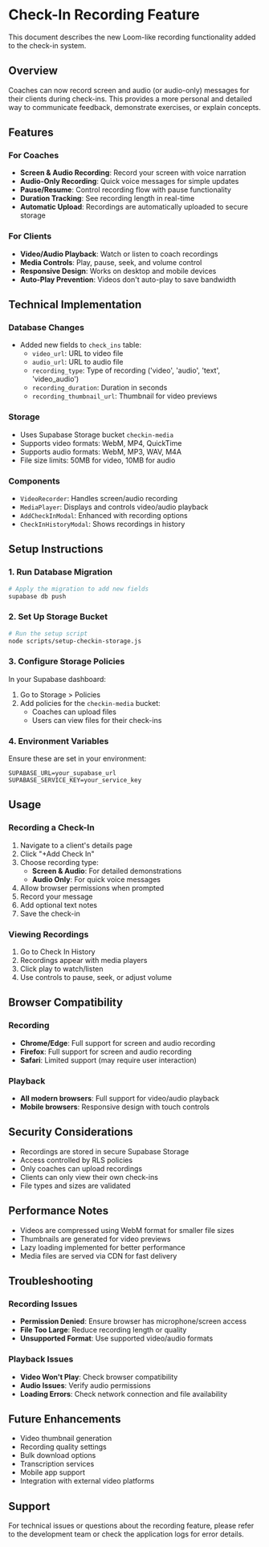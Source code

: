 # Check-In Recording Feature

This document describes the new Loom-like recording functionality added to the check-in system.

## Overview

Coaches can now record screen and audio (or audio-only) messages for their clients during check-ins. This provides a more personal and detailed way to communicate feedback, demonstrate exercises, or explain concepts.

## Features

### For Coaches
- **Screen & Audio Recording**: Record your screen with voice narration
- **Audio-Only Recording**: Quick voice messages for simple updates
- **Pause/Resume**: Control recording flow with pause functionality
- **Duration Tracking**: See recording length in real-time
- **Automatic Upload**: Recordings are automatically uploaded to secure storage

### For Clients
- **Video/Audio Playback**: Watch or listen to coach recordings
- **Media Controls**: Play, pause, seek, and volume control
- **Responsive Design**: Works on desktop and mobile devices
- **Auto-Play Prevention**: Videos don't auto-play to save bandwidth

## Technical Implementation

### Database Changes
- Added new fields to `check_ins` table:
  - `video_url`: URL to video file
  - `audio_url`: URL to audio file
  - `recording_type`: Type of recording ('video', 'audio', 'text', 'video_audio')
  - `recording_duration`: Duration in seconds
  - `recording_thumbnail_url`: Thumbnail for video previews

### Storage
- Uses Supabase Storage bucket `checkin-media`
- Supports video formats: WebM, MP4, QuickTime
- Supports audio formats: WebM, MP3, WAV, M4A
- File size limits: 50MB for video, 10MB for audio

### Components
- `VideoRecorder`: Handles screen/audio recording
- `MediaPlayer`: Displays and controls video/audio playback
- `AddCheckInModal`: Enhanced with recording options
- `CheckInHistoryModal`: Shows recordings in history

## Setup Instructions

### 1. Run Database Migration
```bash
# Apply the migration to add new fields
supabase db push
```

### 2. Set Up Storage Bucket
```bash
# Run the setup script
node scripts/setup-checkin-storage.js
```

### 3. Configure Storage Policies
In your Supabase dashboard:
1. Go to Storage > Policies
2. Add policies for the `checkin-media` bucket:
   - Coaches can upload files
   - Users can view files for their check-ins

### 4. Environment Variables
Ensure these are set in your environment:
```env
SUPABASE_URL=your_supabase_url
SUPABASE_SERVICE_KEY=your_service_key
```

## Usage

### Recording a Check-In
1. Navigate to a client's details page
2. Click "+Add Check In"
3. Choose recording type:
   - **Screen & Audio**: For detailed demonstrations
   - **Audio Only**: For quick voice messages
4. Allow browser permissions when prompted
5. Record your message
6. Add optional text notes
7. Save the check-in

### Viewing Recordings
1. Go to Check In History
2. Recordings appear with media players
3. Click play to watch/listen
4. Use controls to pause, seek, or adjust volume

## Browser Compatibility

### Recording
- **Chrome/Edge**: Full support for screen and audio recording
- **Firefox**: Full support for screen and audio recording
- **Safari**: Limited support (may require user interaction)

### Playback
- **All modern browsers**: Full support for video/audio playback
- **Mobile browsers**: Responsive design with touch controls

## Security Considerations

- Recordings are stored in secure Supabase Storage
- Access controlled by RLS policies
- Only coaches can upload recordings
- Clients can only view their own check-ins
- File types and sizes are validated

## Performance Notes

- Videos are compressed using WebM format for smaller file sizes
- Thumbnails are generated for video previews
- Lazy loading implemented for better performance
- Media files are served via CDN for fast delivery

## Troubleshooting

### Recording Issues
- **Permission Denied**: Ensure browser has microphone/screen access
- **File Too Large**: Reduce recording length or quality
- **Unsupported Format**: Use supported video/audio formats

### Playback Issues
- **Video Won't Play**: Check browser compatibility
- **Audio Issues**: Verify audio permissions
- **Loading Errors**: Check network connection and file availability

## Future Enhancements

- Video thumbnail generation
- Recording quality settings
- Bulk download options
- Transcription services
- Mobile app support
- Integration with external video platforms

## Support

For technical issues or questions about the recording feature, please refer to the development team or check the application logs for error details. 